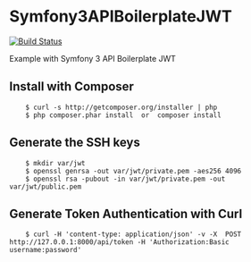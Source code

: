 # Symfony3APIBoilerplateJWT

[![Build Status](https://travis-ci.org/Tony133/Symfony3APIBoilerplateJWT.svg?branch=master)](https://travis-ci.org/Tony133/Symfony3APIBoilerplateJWT)

Example with Symfony 3 API Boilerplate JWT

## Install with Composer

```
	$ curl -s http://getcomposer.org/installer | php
	$ php composer.phar install	 or  composer install 
```

## Generate the SSH keys

```
	$ mkdir var/jwt 
	$ openssl genrsa -out var/jwt/private.pem -aes256 4096 
	$ openssl rsa -pubout -in var/jwt/private.pem -out var/jwt/public.pem
```

## Generate Token Authentication with Curl

```
	$ curl -H 'content-type: application/json' -v -X  POST http://127.0.0.1:8000/api/token -H 'Authorization:Basic username:password'
```
